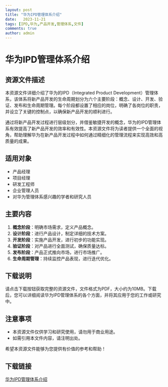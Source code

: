 ```yaml
---
layout: post
title: "华为IPD管理体系介绍"
date:   2023-11-21
tags: [IPD,华为,产品开发,管理体系,文件]
comments: true
author: admin
---
```

# 华为IPD管理体系介绍

## 资源文件描述

本资源文件详细介绍了华为的IPD（Integrated Product Development）管理体系，该体系将新产品开发的生命周期划分为六个主要阶段：概念、设计、开发、验证、发布和生命周期管理。每个阶段都设置了相应的岗位，明确了各岗位的职责，并设立了关键的控制点，以确保新产品开发的顺利进行。

通过将新产品开发过程进行层级划分，并借鉴敏捷开发的概念，华为的IPD管理体系有效提高了新产品开发的效率和有效性。本资源文件将为读者提供一个全面的视角，帮助理解华为在新产品开发过程中如何通过精细化的管理流程来实现高效和高质量的成果。

## 适用对象

- 产品经理
- 项目经理
- 研发工程师
- 企业管理人员
- 对华为管理体系感兴趣的学者和研究人员

## 主要内容

1. **概念阶段**：明确市场需求，定义产品概念。
2. **设计阶段**：进行产品设计，制定详细的技术方案。
3. **开发阶段**：实施产品开发，进行初步的功能实现。
4. **验证阶段**：对产品进行全面测试，确保质量达标。
5. **发布阶段**：产品正式推向市场，进行市场推广。
6. **生命周期管理**：持续监控产品表现，进行迭代优化。

## 下载说明

请点击下载按钮获取完整的资源文件，文件格式为PDF，大小约为10MB。下载后，您可以详细阅读华为IPD管理体系的各个方面，并将其应用于您的工作或研究中。

## 注意事项

- 本资源文件仅供学习和研究使用，请勿用于商业用途。
- 如需引用本文件内容，请注明出处。

希望本资源文件能够为您提供有价值的参考和帮助！

## 下载链接

[华为IPD管理体系介绍](https://pan.quark.cn/s/9a45ce9d5e0d)